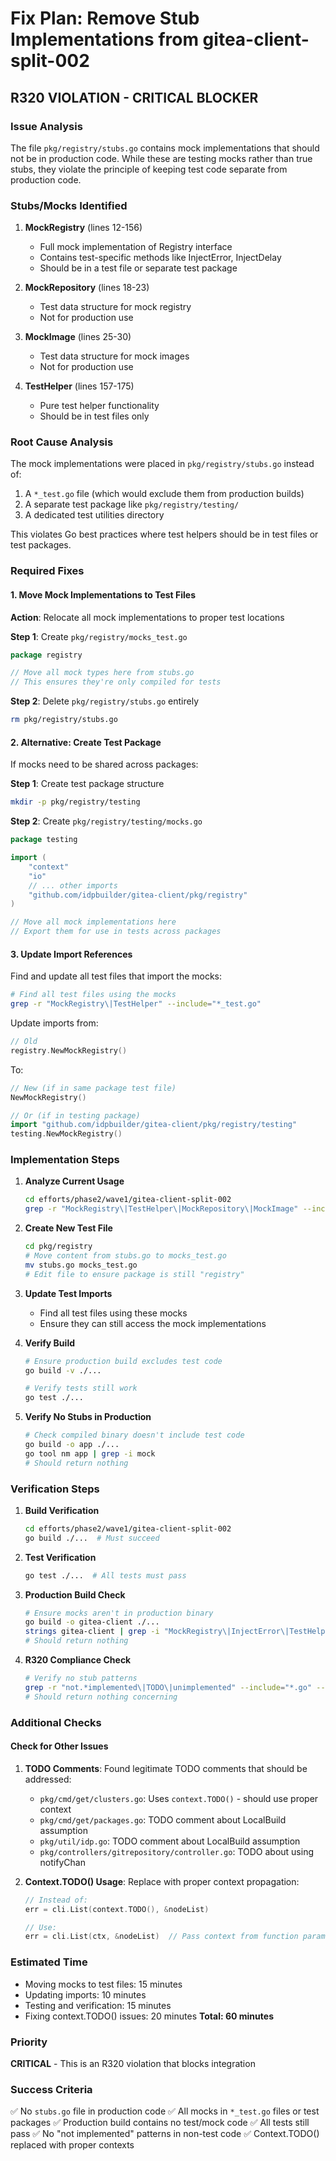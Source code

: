 # Fix Plan: Remove Stub Implementations from gitea-client-split-002

## R320 VIOLATION - CRITICAL BLOCKER

### Issue Analysis

The file `pkg/registry/stubs.go` contains mock implementations that should not be in production code. While these are testing mocks rather than true stubs, they violate the principle of keeping test code separate from production code.

### Stubs/Mocks Identified

1. **MockRegistry** (lines 12-156)
   - Full mock implementation of Registry interface
   - Contains test-specific methods like InjectError, InjectDelay
   - Should be in a test file or separate test package

2. **MockRepository** (lines 18-23)
   - Test data structure for mock registry
   - Not for production use

3. **MockImage** (lines 25-30)
   - Test data structure for mock images
   - Not for production use

4. **TestHelper** (lines 157-175)
   - Pure test helper functionality
   - Should be in test files only

### Root Cause Analysis

The mock implementations were placed in `pkg/registry/stubs.go` instead of:
1. A `*_test.go` file (which would exclude them from production builds)
2. A separate test package like `pkg/registry/testing/`
3. A dedicated test utilities directory

This violates Go best practices where test helpers should be in test files or test packages.

### Required Fixes

#### 1. Move Mock Implementations to Test Files

**Action**: Relocate all mock implementations to proper test locations

**Step 1**: Create `pkg/registry/mocks_test.go`
```go
package registry

// Move all mock types here from stubs.go
// This ensures they're only compiled for tests
```

**Step 2**: Delete `pkg/registry/stubs.go` entirely
```bash
rm pkg/registry/stubs.go
```

#### 2. Alternative: Create Test Package

If mocks need to be shared across packages:

**Step 1**: Create test package structure
```bash
mkdir -p pkg/registry/testing
```

**Step 2**: Create `pkg/registry/testing/mocks.go`
```go
package testing

import (
    "context"
    "io"
    // ... other imports
    "github.com/idpbuilder/gitea-client/pkg/registry"
)

// Move all mock implementations here
// Export them for use in tests across packages
```

#### 3. Update Import References

Find and update all test files that import the mocks:

```bash
# Find all test files using the mocks
grep -r "MockRegistry\|TestHelper" --include="*_test.go"
```

Update imports from:
```go
// Old
registry.NewMockRegistry()
```

To:
```go
// New (if in same package test file)
NewMockRegistry()

// Or (if in testing package)
import "github.com/idpbuilder/gitea-client/pkg/registry/testing"
testing.NewMockRegistry()
```

### Implementation Steps

1. **Analyze Current Usage**
   ```bash
   cd efforts/phase2/wave1/gitea-client-split-002
   grep -r "MockRegistry\|TestHelper\|MockRepository\|MockImage" --include="*.go"
   ```

2. **Create New Test File**
   ```bash
   cd pkg/registry
   # Move content from stubs.go to mocks_test.go
   mv stubs.go mocks_test.go
   # Edit file to ensure package is still "registry"
   ```

3. **Update Test Imports**
   - Find all test files using these mocks
   - Ensure they can still access the mock implementations

4. **Verify Build**
   ```bash
   # Ensure production build excludes test code
   go build -v ./...

   # Verify tests still work
   go test ./...
   ```

5. **Verify No Stubs in Production**
   ```bash
   # Check compiled binary doesn't include test code
   go build -o app ./...
   go tool nm app | grep -i mock
   # Should return nothing
   ```

### Verification Steps

1. **Build Verification**
   ```bash
   cd efforts/phase2/wave1/gitea-client-split-002
   go build ./...  # Must succeed
   ```

2. **Test Verification**
   ```bash
   go test ./...  # All tests must pass
   ```

3. **Production Build Check**
   ```bash
   # Ensure mocks aren't in production binary
   go build -o gitea-client ./...
   strings gitea-client | grep -i "MockRegistry\|InjectError\|TestHelper"
   # Should return nothing
   ```

4. **R320 Compliance Check**
   ```bash
   # Verify no stub patterns
   grep -r "not.*implemented\|TODO\|unimplemented" --include="*.go" --exclude="*_test.go"
   # Should return nothing concerning
   ```

### Additional Checks

#### Check for Other Issues

1. **TODO Comments**: Found legitimate TODO comments that should be addressed:
   - `pkg/cmd/get/clusters.go`: Uses `context.TODO()` - should use proper context
   - `pkg/cmd/get/packages.go`: TODO comment about LocalBuild assumption
   - `pkg/util/idp.go`: TODO comment about LocalBuild assumption
   - `pkg/controllers/gitrepository/controller.go`: TODO about using notifyChan

2. **Context.TODO() Usage**: Replace with proper context propagation:
   ```go
   // Instead of:
   err = cli.List(context.TODO(), &nodeList)

   // Use:
   err = cli.List(ctx, &nodeList)  // Pass context from function parameter
   ```

### Estimated Time

- Moving mocks to test files: 15 minutes
- Updating imports: 10 minutes
- Testing and verification: 15 minutes
- Fixing context.TODO() issues: 20 minutes
**Total: 60 minutes**

### Priority

**CRITICAL** - This is an R320 violation that blocks integration

### Success Criteria

✅ No `stubs.go` file in production code
✅ All mocks in `*_test.go` files or test packages
✅ Production build contains no test/mock code
✅ All tests still pass
✅ No "not implemented" patterns in non-test code
✅ Context.TODO() replaced with proper contexts